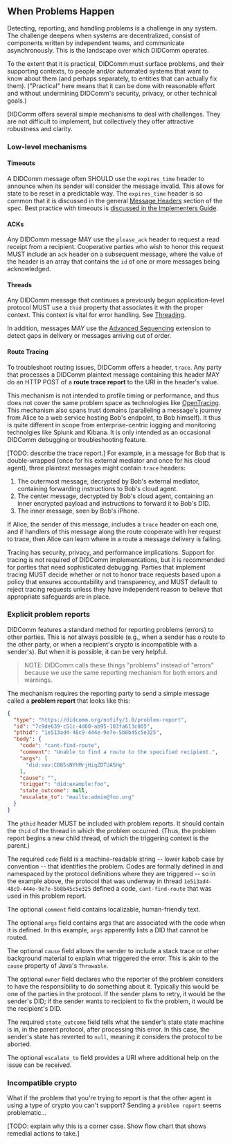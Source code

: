 ## When Problems Happen

Detecting, reporting, and handling problems is a challenge in any system. The challenge deepens when systems are decentralized, consist of components written by independent teams, and communicate asynchronously. This is the landscape over which DIDComm operates.

To the extent that it is practical, DIDComm must surface problems, and their supporting contexts, to people and/or automated systems that want to know about them (and perhaps separately, to entities that can actually fix them). ("Practical" here means that it can be done with reasonable effort and without undermining DIDComm's security, privacy, or other technical goals.)

DIDComm offers several simple mechanisms to deal with challenges. They are not difficult to implement, but collectively they offer attractive robustness and clarity.

### Low-level mechanisms

#### Timeouts

A DIDComm message often SHOULD use the `expires_time` header to announce when its sender will consider the message invalid. This allows for state to be reset in a predictable way. The `expires_time` header is so common that it is discussed in the general [Message Headers](#message-headers) section of the spec. Best practice with timeouts is [discussed in the Implementers Guide](../guide-files/problems.md#timeouts).

#### ACKs

Any DIDComm message MAY use the `please_ack` header to request a read receipt from a recipient. Cooperative parties who wish to honor this request MUST include an `ack` header on a subsequent message, where the value of the header is an array that contains the `id` of one or more messages being acknowledged.

#### Threads

Any DIDComm message that continues a previously begun application-level protocol MUST use a `thid` property that associates it with the proper context. This context is vital for error handling. See [Threading](#threading).

In addition, messages MAY use the [Advanced Sequencing](../../extensions/advanced_sequencing/main.md) extension to detect gaps in delivery or messages arriving out of order.

#### Route Tracing

To troubleshoot routing issues, DIDComm offers a header, `trace`. Any party that processes a DIDComm plaintext message containing this header MAY do an HTTP POST of a **route trace report** to the URI in the header's value.

This mechanism is not intended to profile timing or performance, and thus does not cover the same problem space as technologies like [OpenTracing](https://opentracing.io/). This mechanism also spans trust domains (paralleling a message's journey from Alice to a web service hosting Bob's endpoint, to Bob himself). It thus is quite different in scope from enterprise-centric logging and monitoring technolgies like Splunk and Kibana. It is only intended as an occasional DIDComm debugging or troubleshooting feature.

[TODO: describe the trace report.] For example, in a message for Bob that is double-wrapped (once for his external mediator and once for his cloud agent), three plaintext messages might contain `trace` headers:

1. The outermost message, decrypted by Bob's external mediator, containing forwarding instructions to Bob's cloud agent.
2. The center message, decrypted by Bob's cloud agent, containing an inner encrypted payload and instructions to forward it to Bob's DID.
3. The inner message, seen by Bob's iPhone.

If Alice, the sender of this message, includes a `trace` header on each one, and if handlers of this message along the route cooperate with her request to trace, then Alice can learn where in a route a message delivery is failing.

Tracing has security, privacy, and performance implications. Support for tracing is not required of DIDComm implementations, but it is recommended for parties that need sophisticated debugging. Parties that implement tracing MUST decide whether or not to honor trace requests based upon a policy that ensures accountability and transparency, and MUST default to reject tracing requests unless they have independent reason to believe that appropriate safeguards are in place. 

### Explicit problem reports

DIDComm features a standard method for reporting problems (errors) to other parties. This is not always possible (e.g., when a sender has o route to the other party, or when a recipient's crypto is incompatible with a sender's). But when it is possible, it can be very helpful.

>NOTE: DIDComm calls these things "problems" instead of "errors" because we use the same reporting mechanism for both errors and warnings.

The mechanism requires the reporting party to send a simple message called a **problem report** that looks like this:

```json
{
  "type": "https://didcomm.org/notify/1.0/problem-report",
  "id": "7c9de639-c51c-4d60-ab95-103fa613c805",
  "pthid": "1e513ad4-48c9-444e-9e7e-5b8b45c5e325",
  "body": {
    "code": "cant-find-route",
    "comment": "Unable to find a route to the specified recipient.",
    "args": [
      "did:sov:C805sNYhMrjHiqZDTUASHg"
    ],
    "cause": "",
    "trigger": "did:example:foo",
    "state_outcome": null,
    "escalate_to": "mailto:admin@foo.org"
  }
}
```

The `pthid` header MUST be included with problem reports. It should contain the `thid` of the thread in which the problem occurred. (Thus, the problem report begins a new child thread, of which the triggering context is the parent.)

The required `code` field is a machine-readable string -- lower kabob case by convention -- that identifies the problem. Codes are formally defined in and namespaced by the protocol definitions where they are triggered -- so in the example above, the protocol that was underway in thread `1e513ad4-48c9-444e-9e7e-5b8b45c5e325` defined a code, `cant-find-route` that was used in this problem report.

The optional `comment` field contains localizable, human-friendly text.

The optional `args` field contains args that are associated with the code when it is defined. In this example, `args` apparently lists a DID that cannot be routed.

The optional `cause` field allows the sender to include a stack trace or other background material to explain what triggered the error. This is akin to the `cause` property of Java's `Throwable`. 

The optional `owner` field declares who the reporter of the problem considers to have the responsibility to do something about it. Typically this would be one of the parties in the protocol. If the sender plans to retry, it would be the sender's DID; if the sender wants to recipient to fix the problem, it would be the recipient's DID.

The required `state_outcome` field tells what the sender's state state machine is in, in the parent protocol, after processing this error. In this case, the sender's state has reverted to `null`, meaning it considers the protocol to be aborted.

The optional `escalate_to` field provides a URI where additional help on the issue can be received.

### Incompatible crypto 

What if the problem that you're trying to report is that the other agent is using a type of crypto you can't support? Sending a `problem report` seems problematic...

[TODO: explain why this is a corner case. Show flow chart that shows remedial actions to take.]